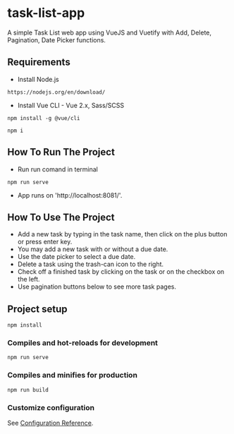 # task-list-app
 A simple Task List web app using VueJS and Vuetify with Add, Delete, Pagination, Date Picker functions.

## Requirements
- Install Node.js
```
https://nodejs.org/en/download/
```
- Install Vue CLI - Vue 2.x, Sass/SCSS
```
npm install -g @vue/cli
```
```
npm i
```

## How To Run The Project
- Run run comand in terminal
```
npm run serve
```
- App runs on 'http://localhost:8081/'.

## How To Use The Project
- Add a new task by typing in the task name, then click on the plus button or press enter key.
- You may add a new task with or without a due date.
- Use the date picker to select a due date.
- Delete a task using the trash-can icon to the right.
- Check off a finished task by clicking on the task or on the checkbox on the left.
- Use pagination buttons below to see more task pages.

## Project setup
```
npm install
```

### Compiles and hot-reloads for development
```
npm run serve
```

### Compiles and minifies for production
```
npm run build
```

### Customize configuration
See [Configuration Reference](https://cli.vuejs.org/config/).
